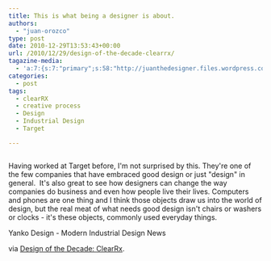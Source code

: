 ```yaml
---
title: This is what being a designer is about.
authors: 
  - "juan-orozco"
type: post
date: 2010-12-29T13:53:43+00:00
url: /2010/12/29/design-of-the-decade-clearrx/
tagazine-media:
  - 'a:7:{s:7:"primary";s:58:"http://juanthedesigner.files.wordpress.com/2010/12/dod.jpg";s:6:"images";a:1:{s:58:"http://juanthedesigner.files.wordpress.com/2010/12/dod.jpg";a:6:{s:8:"file_url";s:58:"http://juanthedesigner.files.wordpress.com/2010/12/dod.jpg";s:5:"width";s:3:"605";s:6:"height";s:3:"597";s:4:"type";s:5:"image";s:4:"area";s:6:"361185";s:9:"file_path";s:0:"";}}s:6:"videos";a:0:{}s:11:"image_count";s:1:"1";s:6:"author";s:7:"8033531";s:7:"blog_id";s:8:"17975075";s:9:"mod_stamp";s:19:"2010-12-29 13:57:17";}'
categories:
  - post
tags:
  - clearRX
  - creative process
  - Design
  - Industrial Design
  - Target

---
```

<p style="text-align:center;">
  <a href="http://www.yankodesign.com/2010/12/10/design-of-the-decade-clearrx/"><img src="http://juanthedesigner.files.wordpress.com/2010/12/dod.jpg?w=580" alt="" data-recalc-dims="1" /></a>
</p>

Having worked at Target before, I'm not surprised by this. They're one of the few companies that have embraced good design or just "design" in general.  It's also great to see how designers can change the way companies do business and even how people live their lives. Computers and phones are one thing and I think those objects draw us into the world of design, but the real meat of what needs good design isn't chairs or washers or clocks - it's these objects, commonly used everyday things.

Yanko Design - Modern Industrial Design News

via [Design of the Decade: ClearRx][1].

 [1]: http://www.yankodesign.com/2010/12/10/design-of-the-decade-clearrx/